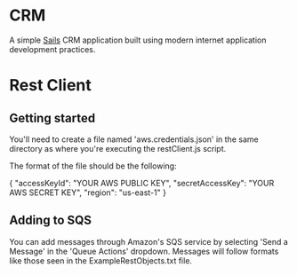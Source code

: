# CRM

A simple [Sails](http://sailsjs.org) CRM application built using modern internet application development practices.

# Rest Client
## Getting started

You'll need to create a file named 'aws.credentials.json' in the same directory as where you're executing the restClient.js script.

The format of the file should be the following:

{
 "accessKeyId": "YOUR AWS PUBLIC KEY",
 "secretAccessKey": "YOUR AWS SECRET KEY",
 "region": "us-east-1"
}

## Adding to SQS

You can add messages through Amazon's SQS service by selecting 'Send a Message' in the 'Queue Actions' dropdown.  Messages will follow formats like those seen in the ExampleRestObjects.txt file.
